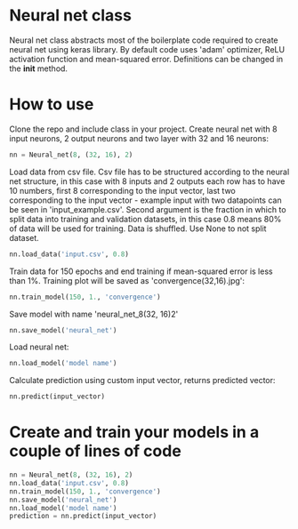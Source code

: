 # Neural net class
Neural net class abstracts most of the boilerplate code required to create neural net using keras library. By default code uses 'adam' optimizer, ReLU activation function and mean-squared error. Definitions can be changed in the __init__ method.
# How to use
Clone the repo and include class in your project.
Create neural net with 8 input neurons, 2 output neurons and two layer with 32 and 16 neurons:
```python
nn = Neural_net(8, (32, 16), 2) 
```
Load data from csv file. Csv file has to be structured according to the neural net structure, in this case with 8 inputs and 2 outputs each row has to have 10 numbers, first 8 corresponding to the input vector, last two corresponding to the input vector - example input with two datapoints can be seen in 'input_example.csv'. Second argument is the fraction in which to split data into training and validation datasets, in this case 0.8 means 80% of data will be used for training. Data is shuffled. Use None to not split dataset.
```python
nn.load_data('input.csv', 0.8)
```
Train data for 150 epochs and end training if mean-squared error is less than 1%. Training plot will be saved as 'convergence(32,16).jpg':
```python
nn.train_model(150, 1., 'convergence')
```
Save model with name 'neural_net_8(32, 16)2'
```python
nn.save_model('neural_net')
```
Load neural net:
```python
nn.load_model('model name')
```
Calculate prediction using custom input vector, returns predicted vector:
```python
nn.predict(input_vector)
```
# Create and train your models in a couple of lines of code
```python
nn = Neural_net(8, (32, 16), 2) 
nn.load_data('input.csv', 0.8)
nn.train_model(150, 1., 'convergence')
nn.save_model('neural_net')
nn.load_model('model name')
prediction = nn.predict(input_vector)
```
